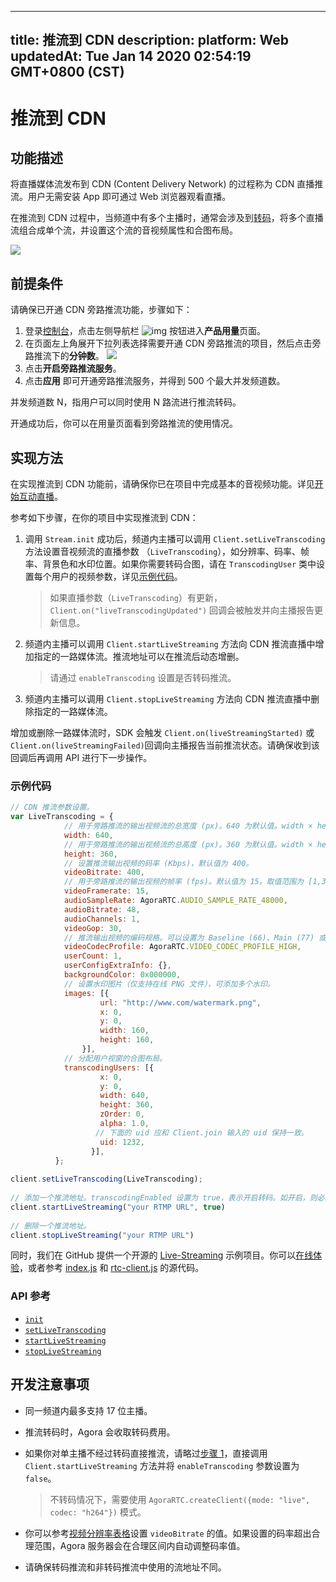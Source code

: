 
---
title: 推流到 CDN
description: 
platform: Web
updatedAt: Tue Jan 14 2020 02:54:19 GMT+0800 (CST)
---
# 推流到 CDN
## 功能描述

将直播媒体流发布到 CDN (Content Delivery Network) 的过程称为 CDN 直播推流。用户无需安装 App 即可通过 Web 浏览器观看直播。

在推流到 CDN 过程中，当频道中有多个主播时，通常会涉及到[转码](https://docs.agora.io/cn/Agora%20Platform/terms?platform=All%20Platforms#转码)，将多个直播流组合成单个流，并设置这个流的音视频属性和合图布局。

![](https://web-cdn.agora.io/docs-files/1569396817637)

## 前提条件

请确保已开通 CDN 旁路推流功能，步骤如下：
1. 登录[控制台](https://console.agora.io)，点击左侧导航栏 ![img](https://web-cdn.agora.io/docs-files/1551250582235) 按钮进入**产品用量**页面。
2. 在页面左上角展开下拉列表选择需要开通 CDN 旁路推流的项目，然后点击旁路推流下的**分钟数**。
![](https://web-cdn.agora.io/docs-files/1569297956098)
3. 点击**开启旁路推流服务**。
4. 点击**应用** 即可开通旁路推流服务，并得到 500 个最大并发频道数。

<div class="alert note"> 并发频道数 N，指用户可以同时使用 N 路流进行推流转码。</div>

开通成功后，你可以在用量页面看到旁路推流的使用情况。

## 实现方法

在实现推流到 CDN 功能前，请确保你已在项目中完成基本的音视频功能。详见[开始互动直播](../../cn/Audio%20Broadcast/start_live_web.md)。

参考如下步骤，在你的项目中实现推流到 CDN：

<a name="single"></a>
1. 调用 `Stream.init` 成功后，频道内主播可以调用 `Client.setLiveTranscoding` 方法设置音视频流的直播参数 （`LiveTranscoding`），如分辨率、码率、帧率、背景色和水印位置。如果你需要转码合图，请在 `TranscodingUser` 类中设置每个用户的视频参数，详见[示例代码](#trans)。

   > 如果直播参数（`LiveTranscoding`）有更新，`Client.on("liveTranscodingUpdated")` 回调会被触发并向主播报告更新信息。

2. 频道内主播可以调用 `Client.startLiveStreaming` 方法向 CDN 推流直播中增加指定的一路媒体流。推流地址可以在推流后动态增删。

   > 请通过 `enableTranscoding` 设置是否转码推流。

3. 频道内主播可以调用 `Client.stopLiveStreaming` 方法向 CDN 推流直播中删除指定的一路媒体流。

增加或删除一路媒体流时，SDK 会触发  `Client.on(liveStreamingStarted)` 或 `Client.on(liveStreamingFailed)`回调向主播报告当前推流状态。请确保收到该回调后再调用 API 进行下一步操作。

<a name="trans"></a>
### 示例代码

```javascript
// CDN 推流参数设置。
var LiveTranscoding = {
            // 用于旁路推流的输出视频流的总宽度 (px)。640 为默认值。width × height 的最小值为 16 × 16。如果推纯音频流，请将 width × height 设为 16 × 16。
            width: 640,
            // 用于旁路推流的输出视频流的总高度 (px)。360 为默认值。width × height 的最小值为 16 × 16。如果推纯音频流，请将 width × height 设为 16 × 16。
            height: 360,
            // 设置推流输出视频的码率 (Kbps)，默认值为 400。
            videoBitrate: 400,
            // 用于旁路推流的输出视频的帧率 (fps)。默认值为 15。取值范围为 [1,30]，Agora 服务器会将高于 30 的帧率设置改为 30。
            videoFramerate: 15,
            audioSampleRate: AgoraRTC.AUDIO_SAMPLE_RATE_48000,
            audioBitrate: 48,
            audioChannels: 1,
            videoGop: 30,
            // 推流输出视频的编码规格。可以设置为 Baseline (66)、Main (77) 或 High (100)。如果设置其他值，Agora 会统一设为默认值 High (100)。
            videoCodecProfile: AgoraRTC.VIDEO_CODEC_PROFILE_HIGH,
            userCount: 1,
            userConfigExtraInfo: {},
            backgroundColor: 0x000000,
            // 设置水印图片（仅支持在线 PNG 文件），可添加多个水印。
            images: [{
                    url: "http://www.com/watermark.png",
                    x: 0,
                    y: 0,
                    width: 160,
                    height: 160,
                }],
            // 分配用户视窗的合图布局。
            transcodingUsers: [{
                    x: 0,
                    y: 0,
                    width: 640,
                    height: 360,
                    zOrder: 0,
                    alpha: 1.0,
                   // 下面的 uid 应和 Client.join 输入的 uid 保持一致。
                    uid: 1232,
                  }],
          };
  
client.setLiveTranscoding(LiveTranscoding);
  
// 添加一个推流地址。transcodingEnabled 设置为 true，表示开启转码。如开启，则必须通过 setLiveTranscoding 接口配置 LiveTranscoding 类。单主播模式下，我们不建议使用转码。
client.startLiveStreaming("your RTMP URL", true)
 
// 删除一个推流地址。
client.stopLiveStreaming("your RTMP URL")
```

同时，我们在 GitHub 提供一个开源的 [Live-Streaming](https://github.com/AgoraIO/Advanced-Interactive-Broadcasting/tree/master/Live-Streaming/Agora-Interactive-Broadcasting-Live-Streaming-Web-Webpack) 示例项目。你可以[在线体验](https://webdemo.agora.io/agora-web-showcase/examples/Agora-Interactive-Broadcasting-Live-Streaming-Web/)，或者参考 [index.js](https://github.com/AgoraIO/Advanced-Interactive-Broadcasting/blob/master/Live-Streaming/Agora-Interactive-Broadcasting-Live-Streaming-Web-Webpack/src/index.js) 和 [rtc-client.js](https://github.com/AgoraIO/Advanced-Interactive-Broadcasting/blob/master/Live-Streaming/Agora-Interactive-Broadcasting-Live-Streaming-Web-Webpack/src/rtc-client.js) 的源代码。


### API 参考

- [`init`](https://docs.agora.io/cn/Audio%20Broadcast/API%20Reference/web/interfaces/agorartc.stream.html#init)
- [`setLiveTranscoding`](https://docs.agora.io/cn/Audio%20Broadcast/API%20Reference/web/interfaces/agorartc.client.html#setlivetranscoding)
- [`startLiveStreaming`](https://docs.agora.io/cn/Audio%20Broadcast/API%20Reference/web/interfaces/agorartc.client.html#startlivestreaming)
- [`stopLiveStreaming`](https://docs.agora.io/cn/Audio%20Broadcast/API%20Reference/web/interfaces/agorartc.client.html#stoplivestreaming)

## 开发注意事项

- 同一频道内最多支持 17 位主播。
- 推流转码时，Agora 会收取转码费用。
- 如果你对单主播不经过转码直接推流，请略过[步骤 1](#single)，直接调用 `Client.startLiveStreaming` 方法并将 `enableTranscoding` 参数设置为 `false`。

  > 不转码情况下，需要使用 `AgoraRTC.createClient({mode: "live", codec: "h264"})` 模式。

- 你可以参考[视频分辨率表格](https://docs.agora.io/cn/Audio%20Broadcast/API%20Reference/web/interfaces/agorartc.videoencoderconfiguration.html#bitrate)设置 `videoBitrate` 的值。如果设置的码率超出合理范围，Agora 服务器会在合理区间内自动调整码率值。
- 请确保转码推流和非转码推流中使用的流地址不同。


